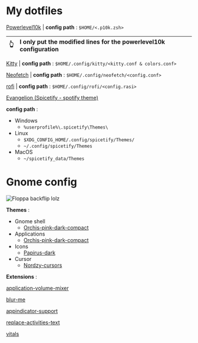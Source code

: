# **My dotfiles**


[Powerlevel10k](https://github.com/romkatv/powerlevel10k)
| **config path** : `$HOME/<.p10k.zsh>`


| 👆   | I only put the modified lines for the powerlevel10k configuration |
| --- | :---------------------------------------------------------------- |



[Kitty](https://github.com/kovidgoyal/kitty)
| **config path** : `$HOME/.config/kitty/<kitty.conf & colors.conf>`

[Neofetch](https://github.com/dylanaraps/neofetch)
| **config path** : `$HOME/.config/neofetch/<config.conf>`

[rofi](https://github.com/davatorium/rofi)
| **config path** : `$HOME/.config/rofi/<config.rasi>`

[Evangelion (Spicetify - spotify theme)](https://github.com/khanhas/spicetify-cli/)

**config path** : 

* Windows
  * `%userprofile%\.spicetify\Themes\`
* Linux
  * `$XDG_CONFIG_HOME/.config/spicetify/Themes/`
  * `~/.config/spicetify/Themes`
* MacOS
  * `~/spicetify_data/Themes`


# **Gnome config**

![Floppa backflip lolz](https://i.imgur.com/qk1xiZJ.png)

**Themes** :
* Gnome shell
  * [Orchis-pink-dark-compact](https://github.com/vinceliuice/Orchis-theme)
* Applications
  * [Orchis-pink-dark-compact](https://github.com/vinceliuice/Orchis-theme)
* Icons
  * [Papirus-dark](https://github.com/PapirusDevelopmentTeam/papirus-icon-theme)
* Cursor
  * [Nordzy-cursors](https://github.com/alvatip/Nordzy-cursors)

**Extensions** :

[application-volume-mixer](https://extensions.gnome.org/extension/3499/application-volume-mixer/)

[blur-me](https://extensions.gnome.org/extension/4236/blur-me/)

[appindicator-support](https://extensions.gnome.org/extension/615/appindicator-support/)

[replace-activities-text](https://extensions.gnome.org/extension/4405/replace-activities-text/)

[vitals](https://extensions.gnome.org/extension/1460/vitals/)
